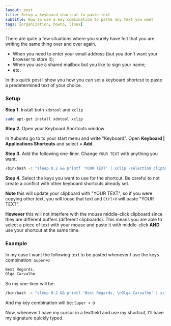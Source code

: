 ```yaml
---
layout: post
title: Setup a keyboard shortcut to paste text
subtitle: How to use a key combination to paste any text you want
tags: [organization, howto, linux]
---
```

There are quite a few situations where you surely have felt that you are writing the same thing over and over again.

* When you need to enter your email address (but you don't want your browser to store it);
* When you use a shared mailbox but you like to sign your name;
* etc.



In this quick post I show you how you can set a keyboard shortcut to paste a predetermined text of your choice.



### Setup

**Step 1.** Install both `xdotool` and `xclip`

```sh
sudo apt-get install xdotool xclip
```

**Step 2.** Open your Keyboard Shortcuts window

In Xubuntu go to to your start menu and write "Keyboard". Open **Keyboard \| Applications Shortcuts** and select **+ Add**.

**Step 3.** Add the following one-liner. Change `YOUR TEXT` with anything you want.

```sh
/bin/bash -c "sleep 0.2 && printf 'YOUR TEXT' | xclip -selection clipboard && xdotool key Control_L+v"
```

**Step 4.** Select the keys you want to use for the shortcut. Be careful to not create a conflict with other keyboard shortcuts already set.



**Note** this will update your clipboard with "YOUR TEXT", so if you were copying other text, you will loose that text and `Ctrl+V` will paste "YOUR TEXT". 

**However** this will not interfere with the mouse middle-click clipboard since they are different buffers (different clipboards). This means you are able to select a piece of text with your mouse and paste it with middle-click **AND** use your shortcut at the same time. 





### Example

In my case I want the following text to be pasted whenever I use the keys combination: `Super+O`

```tex
Best Regards,
Olga Carvalho
```

So my one-liner will be:

```sh
/bin/bash -c "sleep 0.2 && printf 'Best Regards, \nOlga Carvalho' | xclip -selection clipboard && xdotool key Control_L+v"
```

And my key combination will be: `Super + O`



Now, whenever I have my cursor in a textfield and use my shortcut, I'll have my signature quickly typed.